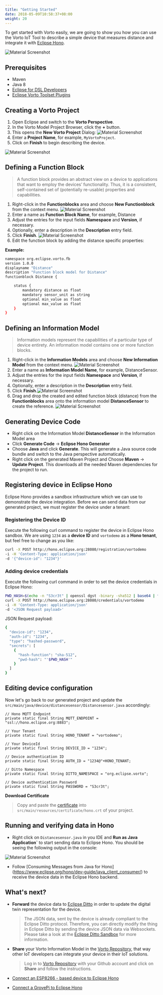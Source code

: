 ```yaml
---
title: "Getting Started"
date: 2018-05-09T10:58:37+08:00
weight: 20
---
```

To get started with Vorto easily, we are going to show you how you can use the Vorto IoT Tool to describe a simple device that measures distance and integrate it with [Eclipse Hono](https://www.eclipse.org/hono).

![Material Screenshot](/images/getting-started-ar2.png)


## Prerequisites
* Maven
* Java 8
* [Eclipse for DSL Developers](https://www.eclipse.org/downloads/packages/eclipse-ide-java-and-dsl-developers/oxygen3a)
* [Eclipse Vorto Toolset Plugins](http://marketplace.eclipse.org/content/vorto-toolset)

## Creating a Vorto Project
1. Open Eclipse and switch to the **Vorto Perspective**.
2. In the Vorto Model Project Browser, click the **+** button. 
3. This opens the **New Vorto Project** Dialog:
![Material Screenshot](/images/tutorials/getting_started/vorto_create_new_vorto_project_dialog.png)
4. Enter a **Project Name**, for example, `MyVortoProject`.
5. Click on **Finish** to begin describing the device.

![Material Screenshot](/images/tutorials/getting_started/vorto_new_vorto_project_created.png)

## Defining a Function Block
> A function block provides an abstract view on a device to applications that want to employ the devices’ functionality. Thus, it is a consistent, self-contained set of (potentially re-usable) properties and capabilities.

1. Right-click in the **Functionblocks** area and choose **New Functionblock** from the context menu.
![Material Screenshot](/images/tutorials/getting_started/m2m_tc_create_function_block_designer_dialog_2.png)
2. Enter a name as **Function Block Name**, for example, Distance
3. Adjust the entries for the input fields **Namespace** and **Version**, if necessary.
4. Optionally, enter a description in the **Description** entry field.
5. Click **Finish**. ![Material Screenshot](/images/tutorials/getting_started/m2m_tc_create_function_block_generated_source_1.png)
6. Edit the function block by adding the distance specific properties:

**Example:**

```sh
namespace org.eclipse.vorto.fb
version 1.0.0
displayname "Distance"
description "Function block model for Distance"
functionblock Distance {

	status {
		mandatory distance as float
		mandatory sensor_unit as string
		optional min_value as float
		optional max_value as float
	}
}
```
## Defining an Information Model
> Information models represent the capabilities of a particular type of device entirety. An information model contains one or more function blocks.

1. Right-click in the **Information Models** area and choose **New Information Model** from the context menu.
![Material Screenshot](/images/tutorials/getting_started/m2m_tc_create_information_model_dialog.png)
2. Enter a name as **Information Model Name**, for example, DistanceSensor.
3. Adjust the entries for the input fields **Namespace** and **Version**, if necessary.
4. Optionally, enter a description in the **Description** entry field.
5. Click **Finish**.![Material Screenshot](/images/tutorials/getting_started/m2m_tc_information_model_dsl_editor.png)
6. Drag and drop the created and edited function block (distance) from the **Functionblocks** area onto the information model **DistanceSensor** to create the reference. ![Material Screenshot](/images/tutorials/getting_started/m2m_tc_drag_drop_function_block_to_information_model.png)


## Generating Device Code
- Right click on the Information Model **DistanceSensor** in the Information Model area
- Click **Generate Code** -> **Eclipse Hono Generator**
- Choose **Java** and click **Generate**. This will generate a Java source code bundle and switch to the Java perspective automatically. 
- Right click on the generated Maven Project and Choose **Maven** -> **Update Project**. This downloads all the needed Maven dependencies for the project to run.

## Registering device in Eclipse Hono
Eclipse Hono provides a sandbox infrastructure which we can use to demonstrate the device integration. Before we can send data from our generated project, we must register the device under a tenant:

### Registering the Device ID

Execute the following curl command to register the device in Eclipse Hono sandbox. We are using ```1234``` as a **device ID** and ```vortodemo``` as a **Hono tenant**, but feel free to change as you like: 

```sh
curl -X POST http://hono.eclipse.org:28080/registration/vortodemo
-i -H 'Content-Type: application/json'
-d '{"device-id": "1234"}'
```

### Adding device credentials

Execute the following curl command in order to set the device credentials in Eclipse Hono:

```sh
PWD_HASH=$(echo -n "S3cr3t" | openssl dgst -binary -sha512 | base64 | tr -d '\n') 
curl -X POST http://hono.eclipse.org:28080/credentials/vortodemo
-i -H 'Content-Type: application/json'
-d '<JSON Request payload>' 
```

JSON Request payload:
```sh
{
  "device-id": "1234",
  "auth-id": "1234",
  "type": "hashed-password",
  "secrets": [
    {
      "hash-function": "sha-512",
      "pwd-hash": "'$PWD_HASH'"
    }
  ]
}
```

## Editing device configuration

Now let's go back to our generated project and update the `src/main/java/device/distancesensor/Distancesensor.java` accordingly:

	// Hono MQTT Endpoint
	private static final String MQTT_ENDPOINT = "ssl://hono.eclipse.org:8883";

	// Your Tenant
	private static final String HONO_TENANT = "vortodemo";

	// Your DeviceId
	private static final String DEVICE_ID = "1234";
	
	// Device authentication ID
	private static final String AUTH_ID = "1234@"+HONO_TENANT;
	
	// Ditto Namespace
	private static final String DITTO_NAMESPACE = "org.eclipse.vorto";

	// Device authentication Password
	private static final String PASSWORD = "S3cr3t";

**Download Certificate**

> Copy and paste the [certificate](https://letsencrypt.org/certs/lets-encrypt-x3-cross-signed.pem.txt) into `src/main/resources/certificate/hono.crt` of your project.

## Running and verifying data in Hono

- Right click on `Distancesensor.java` in you IDE and **Run as Java Application`** to start sending data to Eclipse Hono. You should be seeing the following output in the console:

![Material Screenshot](/images/run_java.PNG)


- Follow [Consuming Messages from Java for Hono] (https://www.eclipse.org/hono/dev-guide/java_client_consumer/) to receive the device data in the Eclipse Hono backend.

## What's next? 

- **Forward** the device data to [Eclipse Ditto](https://ditto.eclipse.org) in order to update the digital twin representation for the device. 

	> The JSON data, sent by the device is already compliant to the Eclipse Ditto protocol. Therefore, you can directly modify the thing in Eclipse Ditto by sending the device JSON data via Websockets. Please take a look at the [Eclipse Ditto Sandbox](https://ditto.eclipse.org) for more information. 
	
- **Share** your Vorto Information Model in the [Vorto Repository](http://vorto.eclipse.org), that way other IoT developers can integrate your device in their IoT solutions.

	> Log in to [Vorto Repository](http://vorto.eclipse.org) with your Github account and click on **Share** and follow the instructions. 
	
- [Connect an ESP8266 - based device to Eclipse Hono](../tutorials/#connecting-a-esp8266-arduino)
- [Connect a GrovePi to Eclipse Hono](../tutorials/#connecting-a-grovepi)